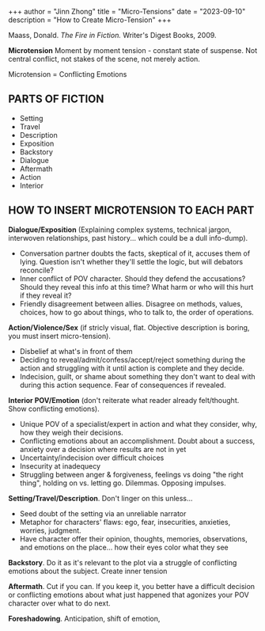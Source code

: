 +++
author = "Jinn Zhong"
title = "Micro-Tensions"
date = "2023-09-10"
description = "How to Create Micro-Tension"
+++

Maass, Donald. _The Fire in Fiction._ Writer's Digest Books, 2009.

**Microtension** Moment by moment tension - constant state of suspense. Not central conflict, not stakes of the scene, not merely action.

Microtension = Conflicting Emotions

## PARTS OF FICTION
* Setting
* Travel
* Description
* Exposition
* Backstory
* Dialogue
* Aftermath
* Action
* Interior

## HOW TO INSERT MICROTENSION TO EACH PART

**Dialogue/Exposition** (Explaining complex systems, technical jargon, interwoven relationships, past history... which could be a dull info-dump).
* Conversation partner doubts the facts, skeptical of it, accuses them of lying. Question isn't whether they'll settle the logic, but will debators reconcile?
* Inner conflict of POV character. Should they defend the accusations? Should they reveal this info at this time? What harm or who will this hurt if they reveal it?
* Friendly disagreement between allies. Disagree on methods, values, choices, how to go about things, who to talk to, the order of operations.

**Action/Violence/Sex** (if stricly visual, flat. Objective description is boring, you must insert micro-tension).
* Disbelief at what's in front of them
* Deciding to reveal/admit/confess/accept/reject something during the action and struggling with it until action is complete and they decide.
* Indecision, guilt, or shame about something they don't want to deal with during this action sequence. Fear of consequences if revealed.

**Interior POV/Emotion** (don't reiterate what reader already felt/thought. Show conflicting emotions).
* Unique POV of a specialist/expert in action and what they consider, why, how they weigh their decisions.
* Conflicting emotions about an accomplishment. Doubt about a success, anxiety over a decision where results are not in yet 
* Uncertainty/indecision over difficult choices
* Insecurity at inadequecy
* Struggling between anger & forgiveness, feelings vs doing "the right thing", holding on vs. letting go. Dilemmas. Opposing impulses.

**Setting/Travel/Description**. Don't linger on this unless...
* Seed doubt of the setting via an unreliable narrator
* Metaphor for characters' flaws: ego, fear, insecurities, anxieties, worries, judgment.
* Have character offer their opinion, thoughts, memories, observations, and emotions on the place... how their eyes color what they see

**Backstory**. Do it as it's relevant to the plot via a struggle of conflicting emotions about the subject. Create inner tension

**Aftermath**. Cut if you can. If you keep it, you better have a difficult decision or conflicting emotions about what just happened that agonizes your POV character over what to do next.

**Foreshadowing**. Anticipation, shift of emotion,
